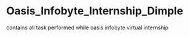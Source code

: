 # Oasis_Infobyte_Internship_Dimple
contains all task performed while oasis infobyte virtual internship
